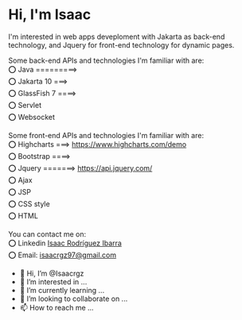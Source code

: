 <h1>Hi, I'm Isaac</h1>

I'm interested in web apps deveploment with Jakarta as back-end technology, and Jquery for front-end technology for dynamic pages.

Some back-end APIs and technologies I'm familiar with are:
<br/>
:o: Java =========>
<br/>
:o: Jakarta 10 ===>
<br/>
:o: GlassFish 7 ====>
<br/>
:o: Servlet
<br/>
:o: Websocket
<br/>

Some front-end APIs and technologies I'm familiar with are:
<br/>
:o: Highcharts ===> https://www.highcharts.com/demo
<br/>
:o: Bootstrap ====> 
<br/>
:o: Jquery =======> https://api.jquery.com/
<br/>
:o: Ajax 
<br/>
:o: JSP
<br/>
:o: CSS style
<br/>
:o: HTML

You can contact me on: 
<br/>
:o: Linkedin <a href="https://www.linkedin.com/in/isaac-rodr%C3%ADguez-ibarra-8364b9212/">Isaac Rodríguez Ibarra</a>
<br/>
:o: Email: isaacrgz97@gmail.com

- 👋 Hi, I’m @Isaacrgz
- 👀 I’m interested in ...
- 🌱 I’m currently learning ...
- 💞️ I’m looking to collaborate on ...
- 📫 How to reach me ...

<!---
Isaacrgz/Isaacrgz is a ✨ special ✨ repository because its `README.md` (this file) appears on your GitHub profile.
You can click the Preview link to take a look at your changes.
--->
